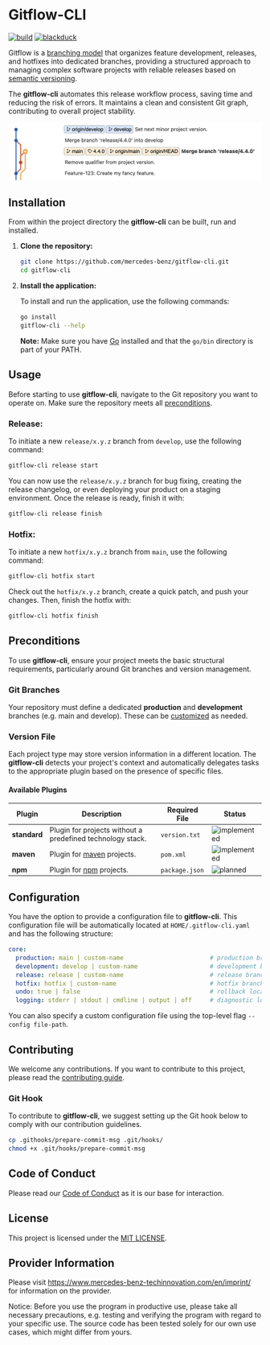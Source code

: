 # Gitflow-CLI

[![build](https://github.com/mercedes-benz/gitflow-cli/actions/workflows/build.yml/badge.svg)](https://github.com/mercedes-benz/gitflow-cli/actions/workflows/build.yml)
[![blackduck](https://github.com/mercedes-benz/gitflow-cli/actions/workflows/blackduck.yml/badge.svg)](https://github.com/mercedes-benz/gitflow-cli/actions/workflows/blackduck.yml)

Gitflow is a [branching model](https://nvie.com/posts/a-successful-git-branching-model/) that organizes feature development, 
releases, and hotfixes into dedicated branches, providing a structured approach to managing complex software projects with
reliable releases based on [semantic versioning](https://semver.org/).

The **gitflow-cli** automates this release workflow process, saving time and reducing the risk of errors. 
It maintains a clean and consistent Git graph, contributing to overall project stability.

<img src=".github/assets/gitflow-cli-demo.png" alt="gitflow-cli-demo" width="600" />

## Installation

From within the project directory the **gitflow-cli** can be built, run and installed.

1. **Clone the repository:**

    ```bash
    git clone https://github.com/mercedes-benz/gitflow-cli.git
    cd gitflow-cli
    ```

2. **Install the application:**

   To install and run the application, use the following commands:

   ```bash
   go install
   gitflow-cli --help
   ```

   **Note:** Make sure you have [Go](https://go.dev/doc/install) installed and that the `go/bin` directory is part of your PATH.

## Usage

Before starting to use **gitflow-cli**, navigate to the Git repository you want to operate on.
Make sure the repository meets all [preconditions](#preconditions).

### Release:

To initiate a new `release/x.y.z` branch from `develop`, use the following command:

   ```bash
   gitflow-cli release start
   ```

You can now use the `release/x.y.z` branch for bug fixing, creating the release changelog, 
or even deploying your product on a staging environment. Once the release is ready, finish it with:

   ```bash
   gitflow-cli release finish
   ```

### Hotfix:

To initiate a new `hotfix/x.y.z` branch from `main`, use the following command:

   ```bash
   gitflow-cli hotfix start
   ```

Check out the `hotfix/x.y.z` branch, create a quick patch, and push your changes. Then, finish the hotfix with:

   ```bash
   gitflow-cli hotfix finish
   ```

## Preconditions

To use **gitflow-cli**, ensure your project meets the basic structural requirements, particularly around Git branches and version management.

### Git Branches

Your repository must define a dedicated **production** and **development** branches (e.g. main and develop).
These can be [customized](#configuration) as needed.

### Version File

Each project type may store version information in a different location.
The **gitflow-cli** detects your project's context and automatically delegates tasks to the appropriate plugin based on the presence of specific files.

#### Available Plugins

| Plugin       | Description                                                 | Required File  | Status                                                             |
|--------------|-------------------------------------------------------------|----------------|--------------------------------------------------------------------|
| **standard** | Plugin for projects without a predefined technology stack.  | `version.txt`  | ![implemented](https://img.shields.io/badge/implemented-darkgreen) |
| **maven**    | Plugin for [maven](https://maven.apache.org) projects.      | `pom.xml`      | ![implemented](https://img.shields.io/badge/implemented-darkgreen) |
| **npm**      | Plugin for [npm](https://www.npmjs.com/) projects.          | `package.json` | ![planned](https://img.shields.io/badge/planned-yellow)            |

## Configuration

   You have the option to provide a configuration file to **gitflow-cli**.
   This configuration file will be automatically located at `HOME/.gitflow-cli.yaml` and has the following structure:

   ```yaml
   core:
     production: main | custom-name                        # production branch name
     development: develop | custom-name                    # development branch name
     release: release | custom-name                        # release branch prefix
     hotfix: hotfix | custom-name                          # hotfix branch prefix
     undo: true | false                                    # rollback local changes in case of an error, default = false
     logging: stderr | stdout | cmdline | output | off     # diagnostic logging for the Gitflow workflow, default = stdout | cmdline | output
   ```

   You can also specify a custom configuration file using the top-level flag `--config file-path`.

## Contributing

We welcome any contributions.
If you want to contribute to this project, please read the [contributing guide](CONTRIBUTING.md).

### Git Hook

To contribute to **gitflow-cli**, we suggest setting up the Git hook below to comply with our contribution guidelines.

   ```bash
   cp .githooks/prepare-commit-msg .git/hooks/
   chmod +x .git/hooks/prepare-commit-msg
   ```

## Code of Conduct

Please read our [Code of Conduct](CODE_OF_CONDUCT.md) as it is our base for interaction.

## License

This project is licensed under the [MIT LICENSE](LICENSE).

## Provider Information

Please visit <https://www.mercedes-benz-techinnovation.com/en/imprint/> for information on the provider.

Notice: Before you use the program in productive use, please take all necessary precautions,
e.g. testing and verifying the program with regard to your specific use.
The source code has been tested solely for our own use cases, which might differ from yours. 
